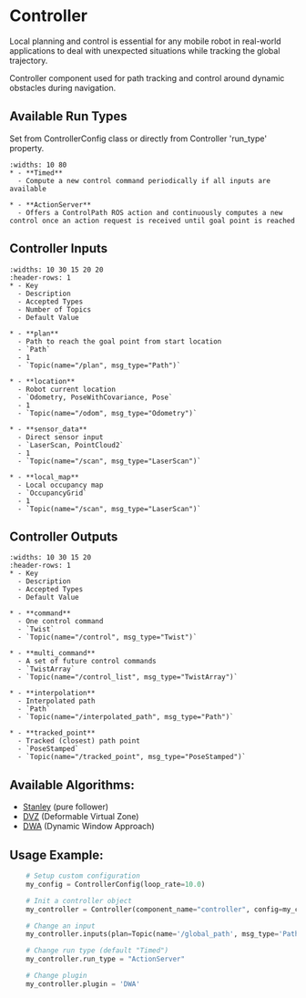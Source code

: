 # Controller

Local planning and control is essential for any mobile robot in real-world applications to deal with unexpected situations while tracking the global trajectory.

Controller component used for path tracking and control around dynamic obstacles during navigation.

## Available Run Types
Set from ControllerConfig class or directly from Controller 'run_type' property.

```{list-table}
:widths: 10 80
* - **Timed**
  - Compute a new control command periodically if all inputs are available

* - **ActionServer**
  - Offers a ControlPath ROS action and continuously computes a new control once an action request is received until goal point is reached
```

## Controller Inputs

```{list-table}
:widths: 10 30 15 20 20
:header-rows: 1
* - Key
  - Description
  - Accepted Types
  - Number of Topics
  - Default Value

* - **plan**
  - Path to reach the goal point from start location
  - `Path`
  - 1
  - `Topic(name="/plan", msg_type="Path")`

* - **location**
  - Robot current location
  - `Odometry, PoseWithCovariance, Pose`
  - 1
  - `Topic(name="/odom", msg_type="Odometry")`

* - **sensor_data**
  - Direct sensor input
  - `LaserScan, PointCloud2`
  - 1
  - `Topic(name="/scan", msg_type="LaserScan")`

* - **local_map**
  - Local occupancy map
  - `OccupancyGrid`
  - 1
  - `Topic(name="/scan", msg_type="LaserScan")`
```

## Controller Outputs

```{list-table}
:widths: 10 30 15 20
:header-rows: 1
* - Key
  - Description
  - Accepted Types
  - Default Value

* - **command**
  - One control command
  - `Twist`
  - `Topic(name="/control", msg_type="Twist")`

* - **multi_command**
  - A set of future control commands
  - `TwistArray`
  - `Topic(name="/control_list", msg_type="TwistArray")`

* - **interpolation**
  - Interpolated path
  - `Path`
  - `Topic(name="/interpolated_path", msg_type="Path")`

* - **tracked_point**
  - Tracked (closest) path point
  - `PoseStamped`
  - `Topic(name="/tracked_point", msg_type="PoseStamped")`
```

## Available Algorithms:

- [Stanley](../advanced/algorithms/stanley.md) (pure follower)
- [DVZ](../advanced/algorithms/dvz.md) (Deformable Virtual Zone)
- [DWA](../advanced/algorithms/dwa.md) (Dynamic Window Approach)


## Usage Example:
```python
    # Setup custom configuration
    my_config = ControllerConfig(loop_rate=10.0)

    # Init a controller object
    my_controller = Controller(component_name="controller", config=my_config)

    # Change an input
    my_controller.inputs(plan=Topic(name='/global_path', msg_type='Path'))

    # Change run type (default "Timed")
    my_controller.run_type = "ActionServer"

    # Change plugin
    my_controller.plugin = 'DWA'
```
